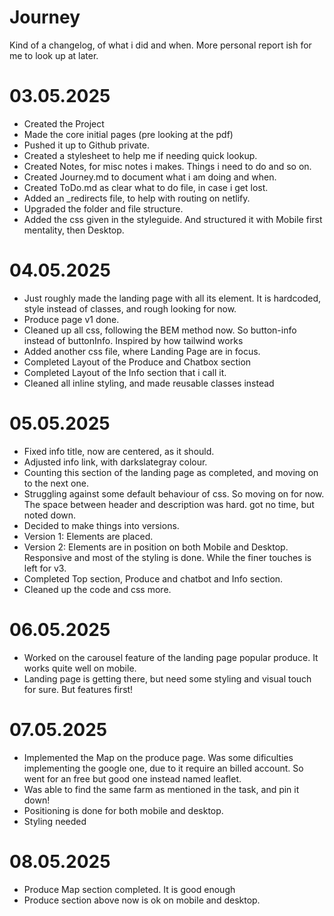 # Journey

Kind of a changelog, of what i did and when.
More personal report ish for me to look up at later.

# 03.05.2025

- Created the Project
- Made the core initial pages (pre looking at the pdf)
- Pushed it up to Github private.
- Created a stylesheet to help me if needing quick lookup.
- Created Notes, for misc notes i makes. Things i need to do and so on.
- Created Journey.md to document what i am doing and when.
- Created ToDo.md as clear what to do file, in case i get lost.
- Added an \_redirects file, to help with routing on netlify.
- Upgraded the folder and file structure.
- Added the css given in the styleguide. And structured it with Mobile first mentality, then Desktop.

# 04.05.2025

- Just roughly made the landing page with all its element. It is hardcoded, style instead of classes, and rough looking for now.
- Produce page v1 done.
- Cleaned up all css, following the BEM method now. So button-info instead of buttonInfo. Inspired by how tailwind works
- Added another css file, where Landing Page are in focus.
- Completed Layout of the Produce and Chatbox section
- Completed Layout of the Info section that i call it.
- Cleaned all inline styling, and made reusable classes instead

# 05.05.2025

- Fixed info title, now are centered, as it should.
- Adjusted info link, with darkslategray colour.
- Counting this section of the landing page as completed, and moving on to the next one.
- Struggling against some default behaviour of css. So moving on for now. The space between header and description was hard. got no time, but noted down.
- Decided to make things into versions.
- Version 1: Elements are placed.
- Version 2: Elements are in position on both Mobile and Desktop. Responsive and most of the styling is done. While the finer touches is left for v3.
- Completed Top section, Produce and chatbot and Info section.
- Cleaned up the code and css more.

# 06.05.2025

- Worked on the carousel feature of the landing page popular produce. It works quite well on mobile.
- Landing page is getting there, but need some styling and visual touch for sure. But features first!

# 07.05.2025

- Implemented the Map on the produce page.
  Was some dificulties implementing the google one, due to it require an billed account. So went for an free but good one instead named leaflet.
- Was able to find the same farm as mentioned in the task, and pin it down!
- Positioning is done for both mobile and desktop.
- Styling needed

# 08.05.2025

- Produce Map section completed. It is good enough
- Produce section above now is ok on mobile and desktop.

